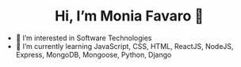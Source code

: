 <h1 align="center"> Hi, I’m Monia Favaro 👋 </h1>


- 👀 I’m interested in Software Technologies 
- 🌱 I’m currently learning JavaScript, CSS, HTML, ReactJS, NodeJS, Express, MongoDB, Mongoose, Python, Django

<!---
moniafavaro/moniafavaro is a ✨ special ✨ repository because its `README.md` (this file) appears on your GitHub profile.
You can click the Preview link to take a look at your changes.
--->
